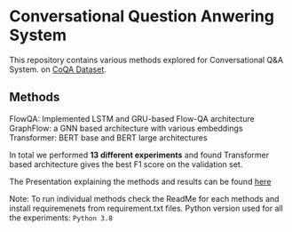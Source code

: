 # Conversational Question Anwering System
This repository contains various methods explored for Conversational Q&A System. on [CoQA Dataset](https://stanfordnlp.github.io/coqa/). 

## Methods
FlowQA: Implemented LSTM and GRU-based Flow-QA architecture
GraphFlow: a GNN based architecture with various embeddings
Transformer: BERT base and BERT large architectures

In total we performed **13 different experiments** and found Transformer based architecture gives the best F1 score on the validation set.
 
The Presentation explaining the methods and results can be found [here](https://docs.google.com/presentation/d/1FLBMEU7Gq2KiTRTnU_lEj2PZJpD8CwTvVKXZS7-cjJk/edit?usp=sharing)
 
 Note: To run individual methods check the ReadMe for each methods and install requiremenets from requirement.txt files. Python version used for all the experiments: ```Python 3.8```
